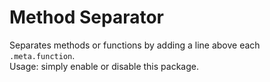 # Method Separator

Separates methods or functions by adding a line above each `.meta.function`.  
Usage: simply enable or disable this package.
